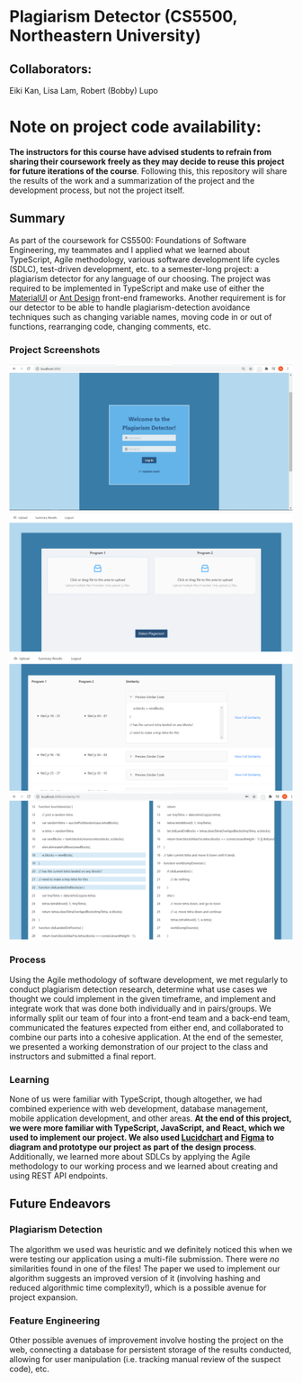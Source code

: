 # Plagiarism Detector (CS5500, Northeastern University)
## Collaborators: 
Eiki Kan, Lisa Lam, Robert (Bobby) Lupo

# Note on project code availability:
**The instructors for this course have advised students to refrain from sharing their coursework freely as they may decide to reuse this project for future iterations of the course**. Following this, this repository will share the results of the work and a summarization of the project and the development process, but not the project itself.

## Summary
As part of the coursework for CS5500: Foundations of Software Engineering, my teammates and I applied what we learned about TypeScript, Agile methodology, various software development life cycles (SDLC), test-driven development, etc. to a semester-long project: a plagiarism detector for any language of our choosing. The project was required to be implemented in TypeScript and make use of either the [MaterialUI](https://material-ui.com/) or [Ant Design](https://ant.design/) front-end frameworks. Another requirement is for our detector to be able to handle plagiarism-detection avoidance techniques such as changing variable names, moving code in or out of functions, rearranging code, changing comments, etc. 

### Project Screenshots
![Login page for plagiarism detector](images/login.png)
![File upload page for suspect JavaScript files](images/file_upload.png)
![Plagiarism summary page with links to suspect code blocks](images/summary_preview.png)
![Similarity page showing suspect files and highlighted code blocks in further detail](images/specific_similarity.png)

### Process
Using the Agile methodology of software development, we met regularly to conduct plagiarism detection research, determine what use cases we thought we could implement in the given timeframe, and implement and integrate work that was done both individually and in pairs/groups. We informally split our team of four into a front-end team and a back-end team, communicated the features expected from either end, and collaborated to combine our parts into a cohesive application. At the end of the semester, we presented a working demonstration of our project to the class and instructors and submitted a final report.

### Learning
None of us were familiar with TypeScript, though altogether, we had combined experience with web development, database management, mobile application development, and other areas. **At the end of this project, we were more familiar with TypeScript, JavaScript, and React, which we used to implement our project. We also used [Lucidchart](https://lucid.co/) and [Figma](https://www.figma.com/) to diagram and prototype our project as part of the design process**. Additionally, we learned more about SDLCs by applying the Agile methodology to our working process and we learned about creating and using REST API endpoints.


## Future Endeavors
### Plagiarism Detection 
The algorithm we used was heuristic and we definitely noticed this when we were testing our application using a multi-file submission. There were <em>no</em> similarities found in one of the files! The paper we used to implement our algorithm suggests an improved version of it (involving hashing and reduced algorithmic time complexity!), which is a possible avenue for project expansion.

### Feature Engineering
Other possible avenues of improvement involve hosting the project on the web, connecting a database for persistent storage of the results conducted, allowing for user manipulation (i.e. tracking manual review of the suspect code), etc. 
